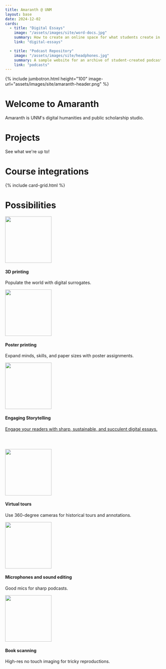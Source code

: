 ```yaml
---
title: Amaranth @ UNM
layout: base
date: 2024-12-02
cards: 
  - title: "Digital Essays"
    image: "/assets/images/site/word-docs.jpg"
    summary: How to create an online space for what students create in a course.
    link: "digital-essays"

  - title: "Podcast Repository"
    image: "/assets/images/site/headphones.jpg"
    summary: A sample website for an archive of student-created podcasts.
    link: "podcasts"
---
```


{% include jumbotron.html 
height="100"
image-url="assets/images/site/amaranth-header.png"
%}

# Welcome to Amaranth
Amaranth is UNM's digital humanities and public scholarship studio.


# Projects
See what we're up to!


# Course integrations
{% include card-grid.html %}


# Possibilities
<!-- Services Section -->
<section id="services">
<div class="container">
    <div class="row text-center">
        <div class="col-md-4">
            <img style="width:150px" src="{{site.baseurl}}/assets/images/services/3d-printer.png"/>
            <h4 class="service-heading">3D printing</h4>
            <p class="text-muted">Populate the world with digital surrogates.</p>
        </div>
        <div class="col-md-4">
            <img style="width:150px" src="{{site.baseurl}}/assets/images/services/printing.png"/>
            <h4 class="service-heading">Poster printing</h4>
            <p class="text-muted">Expand minds, skills, and paper sizes with poster assignments.</p>
        </div>
        <div class="col-md-4">
            <img style="width:150px" src="{{site.baseurl}}/assets/images/services/responsive-design.png"/>
            <h4 class="service-heading">Engaging Storytelling</h4>
            <p class="text-muted"><a href="{{site.baseurl}}/classroom/digital-essays">Engage your readers with sharp, sustainable, and succulent digital essays.</a></p>
        </div>
    </div>
    <div class="row text-center" style="margin-top:4em;">
        <div class="col-md-4">
            <img style="width:150px" src="{{site.baseurl}}/assets/images/services/virtual-tour.png"/>
            <h4 class="service-heading">Virtual tours</h4>
            <p class="text-muted">Use 360-degree cameras for historical tours and annotations.</p>
        </div>
        <div class="col-md-4">
            <img style="width:150px" src="{{site.baseurl}}/assets/images/services/microphone.png"/>
            <h4 class="service-heading">Microphones and sound editing</h4>
            <p class="text-muted">Good mics for sharp podcasts.</p>
        </div>
        <div class="col-md-4">
            <img style="width:150px" src="{{site.baseurl}}/assets/images/services/scanner.png"/>
            <h4 class="service-heading">Book scanning</h4>
            <p class="text-muted">High-res no touch imaging for tricky reproductions.</p>
        </div>
    </div>
</div>

</section>

